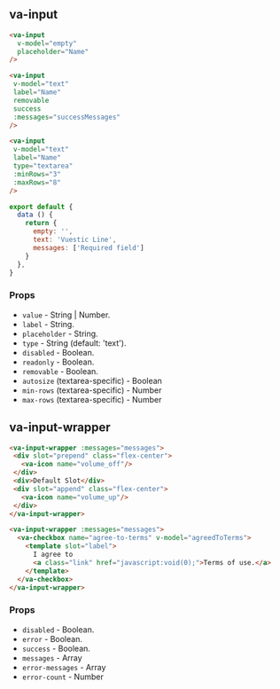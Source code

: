 ## va-input

```html
<va-input
  v-model="empty"
  placeholder="Name"
/>

<va-input
 v-model="text"
 label="Name"
 removable
 success
 :messages="successMessages"
/>

<va-input
 v-model="text"
 label="Name"
 type="textarea"
 :minRows="3"
 :maxRows="8"
/>
```

```javascript
export default {
  data () {
    return {
      empty: '',
      text: 'Vuestic Line',
      messages: ['Required field']
    }
  },
}
```

### Props
* `value` - String | Number.
* `label` - String.
* `placeholder` - String.
* `type` - String (default: 'text').
* `disabled` - Boolean.
* `readonly` - Boolean.
* `removable` - Boolean.
* `autosize` (textarea-specific) - Boolean
* `min-rows` (textarea-specific) - Number
* `max-rows` (textarea-specific) - Number

## va-input-wrapper

```html
<va-input-wrapper :messages="messages">
 <div slot="prepend" class="flex-center">
   <va-icon name="volume_off"/>
 </div>
 <div>Default Slot</div>
 <div slot="append" class="flex-center">
   <va-icon name="volume_up"/>
 </div>
</va-input-wrapper>

<va-input-wrapper :messages="messages">
  <va-checkbox name="agree-to-terms" v-model="agreedToTerms">
    <template slot="label">
      I agree to
      <a class="link" href="javascript:void(0);">Terms of use.</a>
    </template>
  </va-checkbox>
</va-input-wrapper>
```

### Props
* `disabled` - Boolean.
* `error` - Boolean.
* `success` - Boolean.
* `messages` - Array
* `error-messages` - Array
* `error-count` - Number
 
